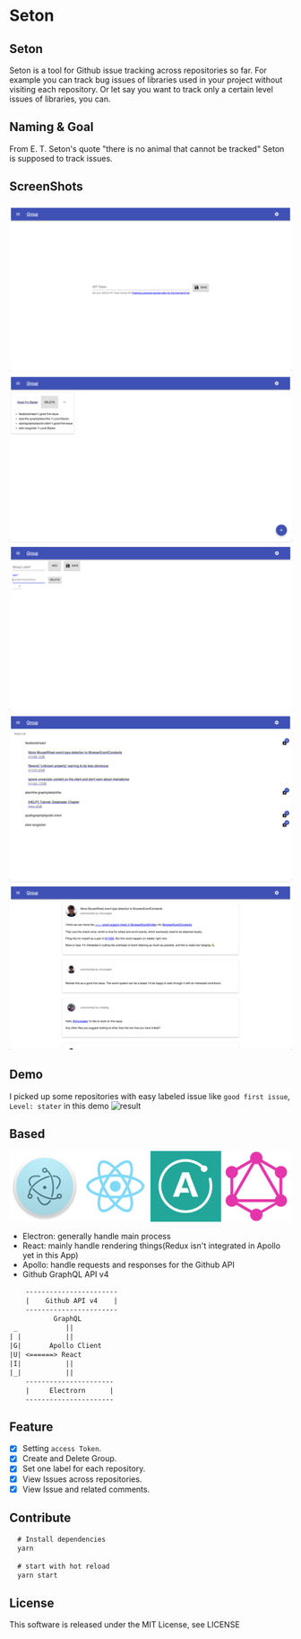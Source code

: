Seton
===
## Seton
Seton is a tool for Github issue tracking across repositories so far.
For example you can track bug issues of libraries used in your project without visiting each repository. Or let say you want to track only a certain level issues of libraries, you can.

## Naming & Goal
From E. T. Seton's quote "there is no animal that cannot be tracked" Seton is supposed to track issues.

## ScreenShots
![result](https://github.com/e346m/Seton/blob/master/assets/set_token.png)
![result](https://github.com/e346m/Seton/blob/master/assets/group.png)
![result](https://github.com/e346m/Seton/blob/master/assets/group_add.png)
![result](https://github.com/e346m/Seton/blob/master/assets/issue_list.png)
![result](https://github.com/e346m/Seton/blob/master/assets/issue.png)

## Demo
I picked up some repositories with easy labeled issue like `good first issue`, `Level: stater` in this demo
![result](https://github.com/e346m/Seton/blob/master/assets/demo.gif)

## Based
![result](https://github.com/e346m/Seton/blob/master/assets/deps.png)

- Electron: generally handle main process
- React: mainly handle rendering things(Redux isn't integrated in Apollo yet in this App)
- Apollo: handle requests and responses for the Github API
- Github GraphQL API v4

```
    -----------------------
    |    Github API v4    |
    -----------------------
           GraphQL
 _            ||
| |           ||
|G|       Apollo Client
|U| <======> React
|I|           ||
|_|           ||
    ----------------------
    |     Electrorn      |
    ----------------------
```

## Feature

- [x] Setting `access Token`.
- [x] Create and Delete Group.
- [x] Set one label for each repository.
- [x] View Issues across repositories.
- [x] View Issue and related comments.

## Contribute
```
  # Install dependencies
  yarn

  # start with hot reload
  yarn start
```

## License

This software is released under the MIT License, see LICENSE
